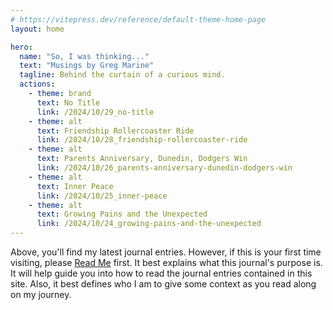 ```yaml
---
# https://vitepress.dev/reference/default-theme-home-page
layout: home

hero:
  name: "So, I was thinking..."
  text: "Musings by Greg Marine"
  tagline: Behind the curtain of a curious mind.
  actions:
    - theme: brand
      text: No Title
      link: /2024/10/29_no-title
    - theme: alt
      text: Friendship Rollercoaster Ride
      link: /2024/10/28_friendship-rollercoaster-ride
    - theme: alt
      text: Parents Anniversary, Dunedin, Dodgers Win
      link: /2024/10/26_parents-anniversary-dunedin-dodgers-win
    - theme: alt
      text: Inner Peace
      link: /2024/10/25_inner-peace
    - theme: alt
      text: Growing Pains and the Unexpected
      link: /2024/10/24_growing-pains-and-the-unexpected
---
```


Above, you'll find my latest journal entries. However, if this is your first time visiting, please [Read Me](read-me) first. It best explains what this journal's purpose is. It will help guide you into how to read the journal entries contained in this site. Also, it best defines who I am to give some context as you read along on my journey.